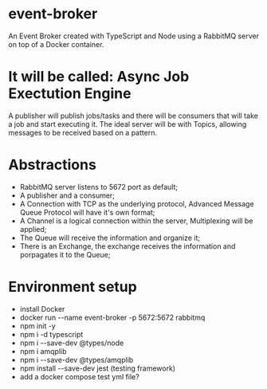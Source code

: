 # event-broker
An Event Broker created with TypeScript and Node using a RabbitMQ server on top of a Docker container.

# It will be called: Async Job Exectution Engine
A publisher will publish jobs/tasks and there will be consumers that will take a job and start executing it.
The ideal server will be with Topics, allowing messages to be received based on a pattern.

# Abstractions
* RabbitMQ server listens to 5672 port as default;
* A publisher and a consumer;
* A Connection with TCP as the underlying protocol, Advanced Message Queue Protocol will have it's own format;
* A Channel is a logical connection within the server, Multiplexing will be applied; 
* The Queue will receive the information and organize it;
* There is an Exchange, the exchange receives the information and porpagates it to the Queue;

# Environment setup
* install Docker
* docker run --name event-broker -p 5672:5672 rabbitmq
* npm init -y
* npm i -d typescript
* npm i --save-dev @types/node
* npm i amqplib
* npm i --save-dev @types/amqplib
* npm install --save-dev jest (testing framework)
* add a docker compose test yml file?

